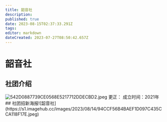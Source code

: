 ```yaml
---
title: 韶音社
description: 
published: true
date: 2023-08-15T02:37:33.291Z
tags: 
editor: markdown
dateCreated: 2023-07-27T08:50:42.657Z
---
```


# 韶音社
## 社团介绍
<img src="https://s1.imagehub.cc/images/2023/08/14/542D0887739CE0568E5217712DDECBD2.jpeg" alt="542D0887739CE0568E5217712DDECBD2.jpeg" border="0" />
更正：
成立时间：2021年
## 社团招新海报![韶音社](https://s1.imagehub.cc/images/2023/08/14/94CCF56B4BAEF1D097C435CCA118F17E.jpeg)
